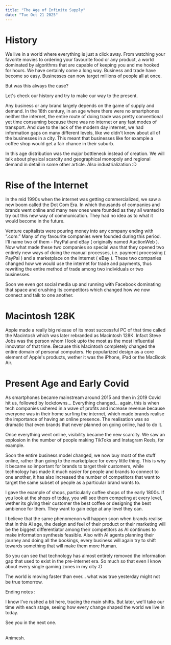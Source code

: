 ```yaml
---
title: "The Age of Infinite Supply"
date: "Tue Oct 21 2025"
---
```


# History

We live in a world where everything is just a click away. From watching your favorite movies to ordering your favourite food or any product, a world dominated by algorithms that are capable of keeping you and me hooked for hours.
We have certainly come a long way. Business and trade have become so easy. Businesses can now target millions of people all at once.

But was this always the case?

Let's check our history and try to make our way to the present.

Any business or any brand largely depends on the game of supply and demand. In the 18th century, in an age where there were no smartphones neither the internet, the entire route of doing trade was pretty conventional yet time consuming because there was no internet or any fast modes of transport. And due to the lack of the modern day internet, we had information gaps on many different levels, like we didn't knew about all of the businesses in a city. This meant that businesses like for example a coffee shop would get a fair chance in their suburb.

In this age distribution was the major bottleneck instead of creation. We will talk about physical scarcity and geographical monopoly and regional demand in detail in some other article. Also industrialization :D

# Rise of the Internet

In the mid 1990s when the internet was getting commercialized, we saw a new boom called the Dot Com Era. In which thousands of companies and brands went online and many new ones were founded as they all wanted to try out this new way of communication. They had no idea as to what it would become in the future.

Venture capitalists were pouring money into any company ending with “.com.”
Many of my favourite companies were founded during this period. I'll name two of them - PayPal and eBay ( originally named AuctionWeb ). Now what made these two companies so special was that they opened two entirely new ways of doing the manual processes, i.e. payment processing ( PayPal ) and a marketplace on the internet ( eBay ). These two companies changed how we would use the internet for trade and payments, thus rewriting the entire method of trade among two individuals or two businesses.

Soon we even got social media up and running with Facebook dominating that space and crushing its competitors which changed how we now connect and talk to one another.


# Macintosh 128K

Apple made a really big release of its most successful PC of that time called the Macintosh which was later rebranded as Macintosh 128K. 
Infact Steve Jobs was the person whom I look upto the most as the most influential innovator of that time.
Because this Macintosh completely changed the entire domain of personal computers. He popularized design as a core element of Apple's products, wether it was the iPhone, iPad or the MacBook Air.

# Present Age and Early Covid

As smartphones became mainstream around 2015 and then in 2019 Covid hit us, followed by lockdowns... Everything changed... again, this is when tech companies ushered in a wave of profits and increase revenue because everyone was in their home surfing the internet, which made brands realise the importance of having an online presence. The realisation was so dramatic that even brands that never planned on going online, had to do it.

Once everything went online, visibility became the new scarcity. We saw an explosion in the number of people making TikToks and Instagram Reels, for example.

Soon the entire business model changed, we now buy most of the stuff online, rather than going to the marketplace for every little thing. This is why it became so important for brands to target their customers, while technology has made it much easier for people and brands to connect to one another, it has also increased the number of competitors that want to target the same subset of people as a particular brand wants to.

I gave the example of shops, particularly coffee shops of the early 1800s. If you look at the shops of today, you will see them competing at every level, wether its giving their customer the best coffee or designing the best ambience for them. They want to gain edge at any level they can.

I believe that the same phenomenon will happen soon when brands realise that in this AI age, the design and feel of their product or their marketing will be the biggest differentiator among their competitors as AI continues to make information synthesis feasible. Also with AI agents planning their journey and doing all the bookings, every business will again try to shift towards something that will make them more Human.

So you can see that technology has almost entirely removed the information gap that used to exist in the pre-internet era. So much so that even I know about every single gaming zones in my city :D

The world is moving faster than ever... what was true yesterday might not be true tomorrow.

Ending notes :

I know I’ve rushed a bit here, tracing the main shifts. But later, we’ll take our time with each stage, seeing how every change shaped the world we live in today.

See you in the next one.<br/><br/>

Animesh.
